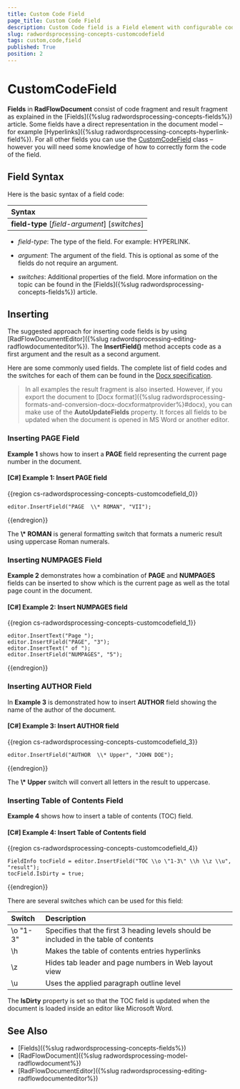```yaml
---
title: Custom Code Field
page_title: Custom Code Field
description: Custom Code field is a Field element with configurable code part.
slug: radwordsprocessing-concepts-customcodefield
tags: custom,code,field
published: True
position: 2
---
```


# CustomCodeField

__Fields__ in __RadFlowDocument__ consist of code fragment and result fragment as explained in the [Fields]({%slug radwordsprocessing-concepts-fields%}) article. Some fields have a direct representation in the document model – for example [Hyperlinks]({%slug radwordsprocessing-concepts-hyperlink-field%}). For all other fields you can use the [CustomCodeField](https://docs.telerik.com/devtools/document-processing/api/telerik.windows.documents.flow.model.fields.customcodefield) class – however you will need some knowledge of how to correctly form the code of the field.

## Field Syntax

Here is the basic syntax of a field code:  

| Syntax   								 |
| :---     								 |
| **field-type** [_field-argument_] [_switches_] | 



* *field-type*: The type of the field. For example: HYPERLINK.

* *argument*: The argument of the field. This is optional as some of the fields do not require an argument.

* *switches*: Additional properties of the field. More information on the topic can be found in the [Fields]({%slug radwordsprocessing-concepts-fields%}) article.


## Inserting

The suggested approach for inserting code fields is by using [RadFlowDocumentEditor]({%slug radwordsprocessing-editing-radflowdocumenteditor%}). The __InsertField()__ method accepts code as a first argument and the result as a second argument.
        

Here are some commonly used fields. The complete list of field codes and the switches for each of them can be found in the [Docx specification](http://www.ecma-international.org/publications/standards/Ecma-376.htm).
        

>In all examples the result fragment is also inserted. However, if you export the document to [Docx format]({%slug radwordsprocessing-formats-and-conversion-docx-docxformatprovider%}#docx), you can make use of the __AutoUpdateFields__ property. It forces all fields to be updated when the document is opened in MS Word or another editor.
          

### Inserting PAGE Field

**Example 1** shows how to insert a __PAGE__ field representing the current page number in the document.

#### __[C#] Example 1: Insert PAGE field__

{{region cs-radwordsprocessing-concepts-customcodefield_0}}
	            
	editor.InsertField("PAGE  \\* ROMAN", "VII");
{{endregion}}


The __\\* ROMAN__ is general formatting switch that formats a numeric result using uppercase Roman numerals.
            

### Inserting NUMPAGES Field

**Example 2** demonstrates how a combination of __PAGE__ and __NUMPAGES__ fields can be inserted to show which is the current page as well as the total page count in the document.
            

#### __[C#] Example 2: Insert NUMPAGES field__

{{region cs-radwordsprocessing-concepts-customcodefield_1}}
	            
	editor.InsertText("Page ");
	editor.InsertField("PAGE", "3");
	editor.InsertText(" of ");
	editor.InsertField("NUMPAGES", "5");
{{endregion}}


### Inserting AUTHOR Field

In **Example 3** is demonstrated how to insert __AUTHOR__ field showing the name of the author of the document.

#### __[C#]  Example 3: Insert AUTHOR field__

{{region cs-radwordsprocessing-concepts-customcodefield_3}}
	            
	editor.InsertField("AUTHOR  \\* Upper", "JOHN DOE");
{{endregion}}


The __\\* Upper__ switch will convert all letters in the result to uppercase.
            

### Inserting Table of Contents Field

**Example 4** shows how to insert a table of contents (TOC) field.
            
#### __[C#]  Example 4: Insert Table of Contents field__

{{region cs-radwordsprocessing-concepts-customcodefield_4}}
	            
	FieldInfo tocField = editor.InsertField("TOC \\o \"1-3\" \\h \\z \\u", "result");
	tocField.IsDirty = true;
{{endregion}}


There are several switches which can be used for this field:

| Switch   | Description                                                                           |
| :---     | :---                                                                                  |
| \o "1-3" | Specifies that the first 3 heading levels should be included in the table of contents |
| \h       | Makes the table of contents entries hyperlinks                                        |
| \z       | Hides tab leader and page numbers in Web layout view                                  |
| \u       | Uses the applied paragraph outline level                                              |

The __IsDirty__ property is set so that the TOC field is updated when the document is loaded inside an editor like Microsoft Word.
            

## See Also

 * [Fields]({%slug radwordsprocessing-concepts-fields%})
 * [RadFlowDocument]({%slug radwordsprocessing-model-radflowdocument%})
 * [RadFlowDocumentEditor]({%slug radwordsprocessing-editing-radflowdocumenteditor%})
